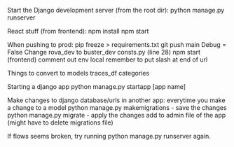 Start the Django development server (from the root dir):
python manage.py runserver

React stuff (from frontend):
npm install
npm start

When pushing to prod:
pip freeze > requirements.txt
git push main
Debug = False
Change rova_dev to buster_dev
consts.py (line 28)
npm start (frontend)
comment out env local
remember to put slash at end of url


Things to convert to models
traces_df
categories

Starting a django app
python manage.py startapp [app name]

Make changes to django database/urls in another app: everytime you make a change to a model
python manage.py makemigrations - save the changes
python manage.py migrate - apply the changes
add to admin file of the app
(might have to delete migrations file)

If flows seems broken, try running python manage.py runserver again.
